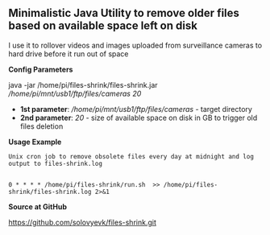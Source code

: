 
Minimalistic Java Utility to remove older files based on available space left on disk
-----------------------------------------------------------------

I use it to rollover videos and images uploaded from surveillance cameras to hard drive before it run out of space   

**Config Parameters**


java -jar /home/pi/files-shrink/files-shrink.jar  */home/pi/mnt/usb1/ftp/files/cameras* *20*

* **1st parameter**: */home/pi/mnt/usb1/ftp/files/cameras* - target directory
* **2nd parameter**: *20* - size of available space on disk in GB to trigger old files deletion 

**Usage Example**

    Unix cron job to remove obsolete files every day at midnight and log output to files-shrink.log


    0 * * * * /home/pi/files-shrink/run.sh  >> /home/pi/files-shrink/files-shrink.log 2>&1



**Source at GitHub**

https://github.com/solovyevk/files-shrink.git

